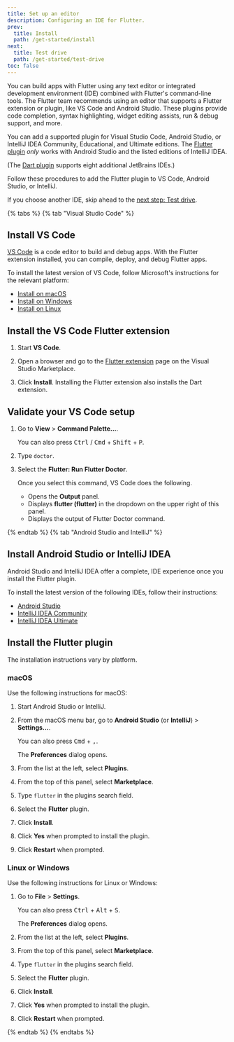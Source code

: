 ```yaml
---
title: Set up an editor
description: Configuring an IDE for Flutter.
prev:
  title: Install
  path: /get-started/install
next:
  title: Test drive
  path: /get-started/test-drive
toc: false
---
```


You can build apps with Flutter using any text editor or
integrated development environment (IDE)
combined with Flutter's command-line tools.
The Flutter team recommends using an editor that supports
a Flutter extension or plugin, like VS Code and Android Studio.
These plugins provide code completion, syntax highlighting,
widget editing assists, run & debug support, and more.

You can add a supported plugin for Visual Studio Code,
Android Studio, or IntelliJ IDEA Community, Educational,
and Ultimate editions.
The [Flutter plugin][] _only_ works with
Android Studio and the listed editions of IntelliJ IDEA.

(The [Dart plugin][] supports eight additional JetBrains IDEs.)

[Flutter plugin]: https://plugins.jetbrains.com/plugin/9212-flutter
[Dart plugin]: https://plugins.jetbrains.com/plugin/6351-dart

Follow these procedures to add the Flutter plugin to VS Code,
Android Studio, or IntelliJ.

If you choose another IDE, skip ahead
to the [next step: Test drive](/get-started/test-drive).

{% tabs %}
{% tab "Visual Studio Code" %}

## Install VS Code

[VS Code][] is a code editor to build and debug apps.
With the Flutter extension installed, you can compile, deploy, and debug
Flutter apps.

To install the latest version of VS Code,
follow Microsoft's instructions for the relevant platform:

- [Install on macOS][]
- [Install on Windows][]
- [Install on Linux][]

[VS Code]: https://code.visualstudio.com/
[Install on macOS]: https://code.visualstudio.com/docs/setup/mac
[Install on Windows]: https://code.visualstudio.com/docs/setup/windows
[Install on Linux]: https://code.visualstudio.com/docs/setup/linux

## Install the VS Code Flutter extension

1. Start **VS Code**.

1. Open a browser and go to the [Flutter extension][] page
   on the Visual Studio Marketplace.

1. Click **Install**.
   Installing the Flutter extension also installs the Dart extension.

[Flutter extension]: https://marketplace.visualstudio.com/items?itemName=Dart-Code.flutter

## Validate your VS Code setup

1. Go to **View** <span aria-label="and then">></span>
   **Command Palette...**.

   You can also press <kbd>Ctrl</kbd> / <kbd>Cmd</kbd> +
   <kbd>Shift</kbd> + <kbd>P</kbd>.

1. Type `doctor`.

1. Select the **Flutter: Run Flutter Doctor**.

   Once you select this command, VS Code does the following.

   - Opens the **Output** panel.
   - Displays **flutter (flutter)** in the dropdown on the upper right
     of this panel.
   - Displays the output of Flutter Doctor command.

{% endtab %}
{% tab "Android Studio and IntelliJ" %}

## Install Android Studio or IntelliJ IDEA

Android Studio and IntelliJ IDEA offer a complete,
IDE experience once you install the Flutter plugin.

To install the latest version of the following IDEs, follow their instructions:

- [Android Studio][]
- [IntelliJ IDEA Community][]
- [IntelliJ IDEA Ultimate][]

[Android Studio]: {{site.android-dev}}/studio/install
[IntelliJ IDEA Community]: https://www.jetbrains.com/idea/download/
[IntelliJ IDEA Ultimate]: https://www.jetbrains.com/idea/download/

## Install the Flutter plugin

The installation instructions vary by platform.

### macOS

Use the following instructions for macOS:

1. Start Android Studio or IntelliJ.

1. From the macOS menu bar, go to **Android Studio** (or **IntelliJ**)
   <span aria-label="and then">></span> **Settings...**.

   You can also press <kbd>Cmd</kbd> + <kbd>,</kbd>.

   The **Preferences** dialog opens.

1. From the list at the left, select **Plugins**.

1. From the top of this panel, select **Marketplace**.

1. Type `flutter` in the plugins search field.

1. Select the **Flutter** plugin.

1. Click **Install**.

1. Click **Yes** when prompted to install the plugin.

1. Click **Restart** when prompted.

### Linux or Windows

Use the following instructions for Linux or Windows:

1. Go to **File** <span aria-label="and then">></span>
   **Settings**.

   You can also press <kbd>Ctrl</kbd> + <kbd>Alt</kbd> +
   <kbd>S</kbd>.

   The **Preferences** dialog opens.

1. From the list at the left, select **Plugins**.

1. From the top of this panel, select **Marketplace**.

1. Type `flutter` in the plugins search field.

1. Select the **Flutter** plugin.

1. Click **Install**.

1. Click **Yes** when prompted to install the plugin.

1. Click **Restart** when prompted.

{% endtab %}
{% endtabs %}


